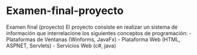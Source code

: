 # Examen-final-proyecto
Examen final (proyecto) El proyecto consiste en realizar un sistema de información que interrelacione los siguientes conceptos de programación: - Plataformas de Ventanas (Winforms, JavaFx) - Plataforma Web (HTML, ASPNET, Servlets) - Servicios Web (c#, java)
